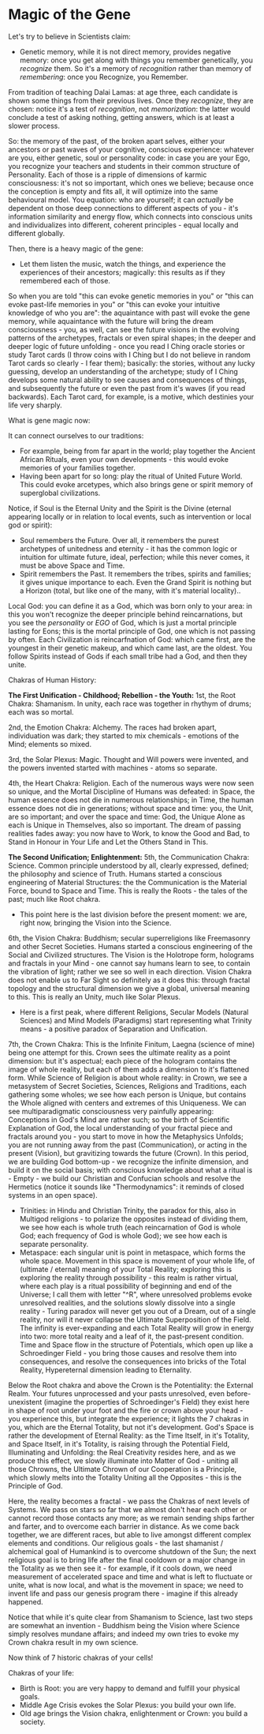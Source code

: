 # Magic of the Gene

Let's try to believe in Scientists claim:
- Genetic memory, while it is not direct memory, provides negative memory: once you get along with things you remember genetically, you *recognize* them. So it's a memory of *recognition* rather than memory of *remembering*: once you Recognize, you Remember.

From tradition of teaching Dalai Lamas: at age three, each candidate is shown some things from their previous lives. Once they *recognize*, they are chosen: notice it's a test of *recognition*, not *memorization*: the latter would conclude a test of asking nothing, getting answers, which is at least a slower process.

So: the memory of the past, of the broken apart selves, either your ancestors or past waves of your cognitive, conscious experience: whatever are you, either genetic, soul or personality code: in case you are your Ego, you recognize your teachers and students in their common structure of Personality. Each of those is a ripple of dimensions of karmic consciousness: it's not so important, which ones we believe; because once the conception is empty and fits all, it will optimize into the same behavioural model. You equation: who are yourself; it can *actually* be dependent on those deep connections to different aspects of you - it's information similarity and energy flow, which connects into conscious units and individualizes into different, coherent principles - equal locally and different globally.

Then, there is a heavy magic of the gene:
- Let them listen the music, watch the things, and experience the experiences of their ancestors; magically: this results as if they remembered each of those.

So when you are told "this can evoke genetic memories in you" or "this can evoke past-life memories in you" or "this can evoke your intuitive knowledge of who you are": the aquaintance with past will evoke the gene memory, while aquaintance with the future will bring the dream consciousness - you, as well, can see the future visions in the evolving patterns of the archetypes, fractals or even spiral shapes; in the deeper and deeper logic of future unfolding - once you read I Ching oracle stories or study Tarot cards (I throw coins with I Ching but I do not believe in random Tarot cards so clearly - I fear them); basically: the stories, without any lucky guessing, develop an understanding of the archetype; study of I Ching develops some natural ability to see causes and consequences of things, and subsequently the future or even the past from it's waves (if you read backwards). Each Tarot card, for example, is a motive, which destinies your life very sharply.

What is gene magic now:

It can connect ourselves to our traditions:
- For example, being from far apart in the world; play together the Ancient African Rituals, even your own developments - this would evoke memories of your families together.
- Having been apart for so long: play the ritual of United Future World. This could evoke arcetypes, which also brings gene or spirit memory of superglobal civilizations.

Notice, if Soul is the Eternal Unity and the Spirit is the Divine (eternal appearing locally or in relation to local events, such as intervention or local god or spirit):
- Soul remembers the Future. Over all, it remembers the purest archetypes of unitedness and eternity - it has the common logic or intuition for ultimate future, ideal, perfection; while this never comes, it must be above Space and Time.
- Spirit remembers the Past. It remembers the tribes, spirits and families; it gives unique importance to each. Even the Grand Spirit is nothing but a Horizon (total, but like one of the many, with it's material locality)..

Local God: you can define it as a God, which was born only to your area: in this you won't recognize the deeper principle behind reincarnations, but you see the *personality* or *EGO* of God, which is just a mortal principle lasting for Eons; this is the mortal principle of God, one which is not passing by often. Each Civilization is reincarfnation of God: which came first, are the youngest in their genetic makeup, and which came last, are the oldest. You follow Spirits instead of Gods if each small tribe had a God, and then they unite.

Chakras of Human History:

**The First Unification - Childhood; Rebellion - the Youth:**
1st, the Root Chakra: Shamanism. In unity, each race was together in rhythym of drums; each was so mortal.

2nd, the Emotion Chakra: Alchemy. The races had broken apart, individuation was dark; they started to mix chemicals - emotions of the Mind; elements so mixed.

3rd, the Solar Plexus: Magic. Thought and Will powers were invented, and the powers invented started with machines - atoms so separate.

4th, the Heart Chakra: Religion. Each of the numerous ways were now seen so unique, and the Mortal Discipline of Humans was defeated: in Space, the human essence does not die in numerous relationships; in Time, the human essence does not die in generations; without space and time: you, the Unit, are so important; and over the space and time: God, the Unique Alone as each is Unique in Themselves, also so important. The dream of passing realities fades away: you now have to Work, to know the Good and Bad, to Stand in Honour in Your Life and Let the Others Stand in This.

**The Second Unification; Enlightenment:**
5th, the Communication Chakra: Science. Common principle understood by all, clearly expressed, defined; the philosophy and science of Truth. Humans started a conscious engineering of Material Structures: the the Communication is the Material Force, bound to Space and Time. This is really the Roots - the tales of the past; much like Root chakra.

- This point here is the last division before the present moment: we are, right now, bringing the Vision into the Science.

6th, the Vision Chakra: Buddhism; secular superreligions like Freemasonry and other Secret Societies. Humans started a conscious engineering of the Social and Civilized structures. The Vision is the Holotrope form, holograms and fractals in your Mind - one cannot say humans learn to see, to contain the vibration of light; rather we see so well in each direction. Vision Chakra does not enable us to Far Sight so definitely as it does this: through fractal topology and the structural dimension we give a global, universal meaning to this. This is really an Unity, much like Solar Plexus.

- Here is a first peak, where different Religions, Secular Models (Natural Sciences) and Mind Models (Paradigms) start representing what Trinity means - a positive paradox of Separation and Unification.

7th, the Crown Chakra: This is the Infinite Finitum, Laegna (science of mine) being one attempt for this. Crown sees the ultimate reality as a point dimension: but it's aspectual; each piece of the hologram contains the image of whole reality, but each of them adds a dimension to it's flattened form. While Science of Religion is about whole reality: in Crown, we see a metasystem of Secret Societies, Sciences, Religions and Traditions, each gathering some wholes; we see how each person is Unique, but contains the Whole aligned with centers and extremes of this Uniqueness. We can see multiparadigmatic consciousness very painfully appearing: Conceptions in God's Mind are rather such; so the birth of Scientific Explanation of God, the local understanding of your fractal piece and fractals around you - you start to move in how the Metaphysics Unfolds; you are not running away from the past (Communication), or acting in the present (Vision), but gravitizing towards the future (Crown). In this period, we are building God bottom-up - we recognize the infinite dimension, and build it on the social basis; with conscious knowledge about what a ritual is - Empty - we build our Christian and Confucian schools and resolve the Hermetics (notice it sounds like "Thermodynamics": it reminds of closed systems in an open space).
- Trinities: in Hindu and Christian Trinity, the paradox for this, also in Multigod religions - to polarize the opposites instead of dividing them, we see how each is whole truth (each reincarnation of God is whole God; each frequency of God is whole God); we see how each is separate personality.
- Metaspace: each singular unit is point in metaspace, which forms the whole space. Movement in this space is movement of your whole life, of (ultimate / eternal) meaning of your Total Reality; exploring this is exploring the reality through possibility - this realm is rather virtual, where each play is a ritual possibility of beginning and end of the Universe; I call them with letter "^R", where unresolved problems evoke unresolved realities, and the solutions slowly dissolve into a single reality - Turing paradox will never get you out of a Dream, out of a single reality, nor will it never collapse the Ultimate Superposition of the Field. The infinity is ever-expanding and each Total Reality will grow in energy into two: more total reaity and a leaf of it, the past-present condition. Time and Space flow in the structure of Potentials, which open up like a Schroedinger Field - you bring those causes and resolve them into consequences, and resolve the consequences into bricks of the Total Reality, Hypereternal dimension leading to Eternality.

Below the Root chakra and above the Crown is the Potentiality: the External Realm. Your futures unprocessed and your pasts unresolved, even before-unexistent (imagine the properties of Schroedinger's Field) they exist here in shape of root under your foot and the fire or crown above your head - you experience this, but integrate the experience; it lights the 7 chakras in you, which are the Eternal Totality, but not it's development. God's Space is rather the development of Eternal Reality: as the Time Itself, in it's Totality, and Space Itself, in it's Totality, is raising through the Potential Field, Illuminating and Unfolding: the Real Creativity resides here, and as we produce this effect, we slowly illuminate into Matter of God - uniting all those Chrowns, the Ultimate Chrown of our Cooperation is a Principle, which slowly melts into the Totality Uniting all the Opposites - this is the Principle of God.

Here, the reality becomes a fractal - we pass the Chakras of next levels of Systems. We pass on stars so far that we almost don't hear each other or cannot record those contacts any more; as we remain sending ships farther and farter, and to overcome each barrier in distance. As we come back together, we are different races, but able to live amongst different complex elements and conditions. Our religious goals - the last shamanist / alchemical goal of Humankind is to overcome shutdown of the Sun; the next religious goal is to bring life after the final cooldown or a major change in the Totality as we then see it - for example, if it cools down, we need measurement of accelerated space and time and what is left to fluctuate or unite, what is now local, and what is the movement in space; we need to invent life and pass our genesis program there - imagine if this already happened.

Notice that while it's quite clear from Shamanism to Science, last two steps are somewhat an invention - Buddhism being the Vision where Science simply resolves mundane affairs; and indeed my own tries to evoke my Crown chakra result in my own science.

Now think of 7 historic chakras of your cells!

Chakras of your life:
- Birth is Root: you are very happy to demand and fulfill your physical goals.
- Middle Age Crisis evokes the Solar Plexus: you build your own life.
- Old age brings the Vision chakra, enlightenment or Crown: you build a society.
